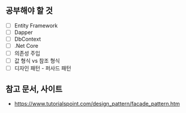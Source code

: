 ## 공부해야 할 것
- [ ] Entity Framework
- [ ] Dapper
- [ ] DbContext
- [ ] .Net Core
- [ ] 의존성 주입
- [ ] 값 형식 vs 참조 형식
- [ ] 디자인 패턴 - 퍼사드 패턴

## 참고 문서, 사이트
-  https://www.tutorialspoint.com/design_pattern/facade_pattern.htm
